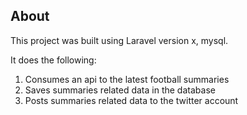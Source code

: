 
## About

This project was built using Laravel version x, mysql. 

It does the following: 
1. Consumes an api to the latest football summaries
2. Saves summaries related data in the database 
3. Posts summaries related data to the twitter account
